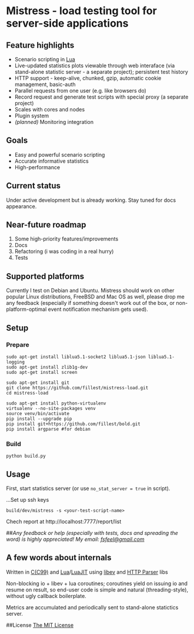 # Mistress - load testing tool for server-side applications

## Feature highlights
* Scenario scripting in [Lua](http://en.wikipedia.org/wiki/Lua_%28programming_language%29)
* Live-updated statistics plots viewable through web interaface (via stand-alone statistic server - a separate project); persistent test history
* HTTP support - keep-alive, chunked, gzip, automatic cookie management, basic-auth
* Parallel requests from one user (e.g. like browsers do)
* Record request and generate test scripts with special proxy (a separate project)
* Scales with cores and nodes
* Plugin system
* *(planned)* Monitoring integration

## Goals
* Easy and powerful scenario scripting
* Accurate informative statistics
* High-performance

## Current status
Under active development but is already working. Stay tuned for docs appearance.

## Near-future roadmap
1. Some high-priority features/improvements
1. Docs
1. Refactoring (i was coding in a real hurry)
1. Tests

## Supported platforms
Currently I test on Debian and Ubuntu. Mistress should work on other popular Linux distributions, FreeBSD and Mac OS as well, please drop me any feedback (especially if something doesn't work out of the box, or non-platform-optimal event notification mechanism gets used).

## Setup
### Prepare
    sudo apt-get install liblua5.1-socket2 liblua5.1-json liblua5.1-logging
    sudo apt-get install zlib1g-dev
    sudo apt-get install screen

    sudo apt-get install git
    git clone https://github.com/fillest/mistress-load.git
    cd mistress-load

    sudo apt-get install python-virtualenv
    virtualenv --no-site-packages venv
    source venv/bin/activate
    pip install --upgrade pip
    pip install git+https://github.com/fillest/bold.git
    pip install argparse #for debian
### Build
    python build.py

## Usage
First, start statistics server (or use `no_stat_server = true` in script).

...Set up ssh keys

`build/dev/mistress -s <your-test-script-name>`

Chech report at http://localhost:7777/report/list

##*Any feedback or help (especially with tests, docs and spreading the word) is highly appreciated! My email: fsfeel@gmail.com*

## A few words about internals
Written in [C(C99)](http://en.wikipedia.org/wiki/C99) and [Lua](http://en.wikipedia.org/wiki/Lua_%28programming_language%29)/[LuaJIT](http://luajit.org/) using [libev](http://software.schmorp.de/pkg/libev.html) and [HTTP Parser](https://github.com/joyent/http-parser) libs

Non-blocking io + libev + lua coroutines; coroutines yield on issuing io and resume on result, so end-user code is simple and natural (threading-style), without ugly callback boilerplate.

Metrics are accumulated and periodically sent to stand-alone statictics server.

##License
[The MIT License](http://www.opensource.org/licenses/mit-license.php)
